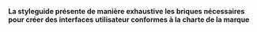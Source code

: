 **La styleguide présente de manière exhaustive les briques nécessaires pour créer des interfaces utilisateur conformes à la charte de la marque**
